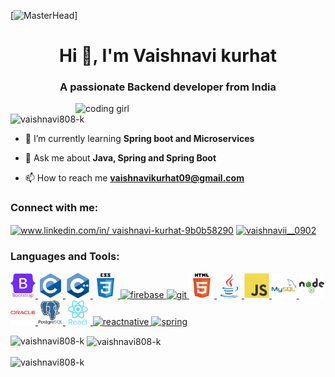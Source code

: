 [![MasterHead](https://firebasestorage.googleapis.com/v0/b/flexi-coding.appspot.com/o/dempgi7-520f8d5f-63d4-4453-8822-dbc149ae27f8.gif?alt=media&token=91c0c7b2-93c3-4029-b011-1a8703c5730d)]

<h1 align="center">Hi 👋, I'm Vaishnavi kurhat</h1>
<h3 align="center">A passionate Backend developer from India</h3>
<img align="right" alt="coding girl" width="400" src="https://cdn.gencraft.com/prod/user/ed3be7ac-5d7a-4e51-81a2-6185cc463b51/8e7f9992-972a-4122-9845-e997cd40f3e5/image/image0_0.jpg?Expires=1717223229&Signature=YtPwNGhVzPF9dzFVeEPiKp1PdZyI7sl4oXLCICC9Y5jULO62eLKnZGut54XBM9eyfQsT9wIAe3-4R6tP-LHM5O85wvdMUdrafVLosIKhAP7tvm44yUBO8aS1uasEuMrxuaftQLTcMWGt6jp9opAq99Dwx-uhfKLxvYHkrLH5PbyIcrnTCSbJT9XACc5Tk-Lt1Umssz2A2qyHW0Oxz3iSFcGBlHz0q~FXs19Xs40RB69MD-GI0xVXs7Hhim1-IpBvTf5WfyOFW3atI~HiI3bNHhZ5tL43NVRKD5BeO9P6i0DhJ2IHJ1L4WzE-XqoPG54q3xmvBNZZq9IiMEo3Dyu4Qw__&Key-Pair-Id=K3RDDB1TZ8BHT8">
<p align="left"> <img src="https://komarev.com/ghpvc/?username=vaishnavi808-k&label=Profile%20views&color=0e75b6&style=flat" alt="vaishnavi808-k" /> </p>

- 🌱 I’m currently learning **Spring boot and Microservices**

- 💬 Ask me about **Java, Spring and Spring Boot**

- 📫 How to reach me **vaishnavikurhat09@gmail.com**

<h3 align="left">Connect with me:</h3>
<p align="left">
<a href="https://linkedin.com/in/www.linkedin.com/in/ vaishnavi-kurhat-9b0b58290" target="blank"><img align="center" src="https://raw.githubusercontent.com/rahuldkjain/github-profile-readme-generator/master/src/images/icons/Social/linked-in-alt.svg" alt="www.linkedin.com/in/ vaishnavi-kurhat-9b0b58290" height="30" width="40" /></a>
<a href="https://instagram.com/vaishnavii__0902" target="blank"><img align="center" src="https://raw.githubusercontent.com/rahuldkjain/github-profile-readme-generator/master/src/images/icons/Social/instagram.svg" alt="vaishnavii__0902" height="30" width="40" /></a>
</p>

<h3 align="left">Languages and Tools:</h3>
<p align="left"> <a href="https://getbootstrap.com" target="_blank" rel="noreferrer"> <img src="https://raw.githubusercontent.com/devicons/devicon/master/icons/bootstrap/bootstrap-plain-wordmark.svg" alt="bootstrap" width="40" height="40"/> </a> <a href="https://www.cprogramming.com/" target="_blank" rel="noreferrer"> <img src="https://raw.githubusercontent.com/devicons/devicon/master/icons/c/c-original.svg" alt="c" width="40" height="40"/> </a> <a href="https://www.w3schools.com/cpp/" target="_blank" rel="noreferrer"> <img src="https://raw.githubusercontent.com/devicons/devicon/master/icons/cplusplus/cplusplus-original.svg" alt="cplusplus" width="40" height="40"/> </a> <a href="https://www.w3schools.com/css/" target="_blank" rel="noreferrer"> <img src="https://raw.githubusercontent.com/devicons/devicon/master/icons/css3/css3-original-wordmark.svg" alt="css3" width="40" height="40"/> </a> <a href="https://firebase.google.com/" target="_blank" rel="noreferrer"> <img src="https://www.vectorlogo.zone/logos/firebase/firebase-icon.svg" alt="firebase" width="40" height="40"/> </a> <a href="https://git-scm.com/" target="_blank" rel="noreferrer"> <img src="https://www.vectorlogo.zone/logos/git-scm/git-scm-icon.svg" alt="git" width="40" height="40"/> </a> <a href="https://www.w3.org/html/" target="_blank" rel="noreferrer"> <img src="https://raw.githubusercontent.com/devicons/devicon/master/icons/html5/html5-original-wordmark.svg" alt="html5" width="40" height="40"/> </a> <a href="https://www.java.com" target="_blank" rel="noreferrer"> <img src="https://raw.githubusercontent.com/devicons/devicon/master/icons/java/java-original.svg" alt="java" width="40" height="40"/> </a> <a href="https://developer.mozilla.org/en-US/docs/Web/JavaScript" target="_blank" rel="noreferrer"> <img src="https://raw.githubusercontent.com/devicons/devicon/master/icons/javascript/javascript-original.svg" alt="javascript" width="40" height="40"/> </a> <a href="https://www.mysql.com/" target="_blank" rel="noreferrer"> <img src="https://raw.githubusercontent.com/devicons/devicon/master/icons/mysql/mysql-original-wordmark.svg" alt="mysql" width="40" height="40"/> </a> <a href="https://nodejs.org" target="_blank" rel="noreferrer"> <img src="https://raw.githubusercontent.com/devicons/devicon/master/icons/nodejs/nodejs-original-wordmark.svg" alt="nodejs" width="40" height="40"/> </a> <a href="https://www.oracle.com/" target="_blank" rel="noreferrer"> <img src="https://raw.githubusercontent.com/devicons/devicon/master/icons/oracle/oracle-original.svg" alt="oracle" width="40" height="40"/> </a> <a href="https://www.postgresql.org" target="_blank" rel="noreferrer"> <img src="https://raw.githubusercontent.com/devicons/devicon/master/icons/postgresql/postgresql-original-wordmark.svg" alt="postgresql" width="40" height="40"/> </a> <a href="https://reactjs.org/" target="_blank" rel="noreferrer"> <img src="https://raw.githubusercontent.com/devicons/devicon/master/icons/react/react-original-wordmark.svg" alt="react" width="40" height="40"/> </a> <a href="https://reactnative.dev/" target="_blank" rel="noreferrer"> <img src="https://reactnative.dev/img/header_logo.svg" alt="reactnative" width="40" height="40"/> </a> <a href="https://spring.io/" target="_blank" rel="noreferrer"> <img src="https://www.vectorlogo.zone/logos/springio/springio-icon.svg" alt="spring" width="40" height="40"/> </a> </p>

<p><img align="left" src="https://github-readme-stats.vercel.app/api/top-langs?username=vaishnavi808-k&show_icons=true&locale=en&layout=compact" alt="vaishnavi808-k" /></p>

<p>&nbsp;<img align="center" src="https://github-readme-stats.vercel.app/api?username=vaishnavi808-k&show_icons=true&locale=en" alt="vaishnavi808-k" /></p>

<p><img align="center" src="https://github-readme-streak-stats.herokuapp.com/?user=vaishnavi808-k&" alt="vaishnavi808-k" /></p>
